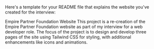 
Here's a template for your README file that explains the website you've created for the interview:

Empire Partner Foundation Website
This project is a re-creation of the Empire Partner Foundation website as part of my interview for a web developer role. The focus of the project is to design and develop three pages of the site using Tailwind CSS for styling, with additional enhancements like icons and animations.
